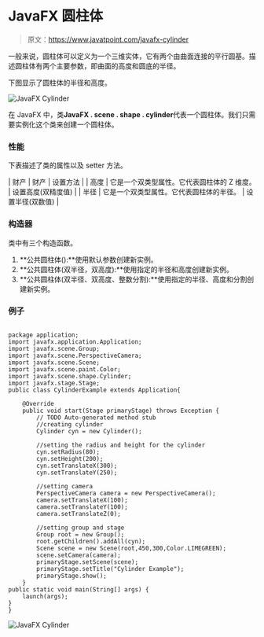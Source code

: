 # JavaFX 圆柱体

> 原文：<https://www.javatpoint.com/javafx-cylinder>

一般来说，圆柱体可以定义为一个三维实体，它有两个由曲面连接的平行圆基。描述圆柱体有两个主要参数，即曲面的高度和圆底的半径。

下图显示了圆柱体的半径和高度。

![JavaFX Cylinder](../img/4f238020bf5418299b64f791d5215368.png)

在 JavaFX 中，类**JavaFX . scene . shape . cylinder**代表一个圆柱体。我们只需要实例化这个类来创建一个圆柱体。

### 性能

下表描述了类的属性以及 setter 方法。

| 财产 | 财产 | 设置方法 |
| 高度 | 它是一个双类型属性。它代表圆柱体的 Z 维度。 | 设置高度(双精度值) |
| 半径 | 它是一个双类型属性。它代表圆柱体的半径。 | 设置半径(双数值) |

### 构造器

类中有三个构造函数。

1.  **公共圆柱体():**使用默认参数创建新实例。
2.  **公共圆柱体(双半径，双高度):**使用指定的半径和高度创建新实例。
3.  **公共圆柱体(双半径、双高度、整数分割):**使用指定的半径、高度和分割创建新实例。

### 例子

```

package application;
import javafx.application.Application;
import javafx.scene.Group;
import javafx.scene.PerspectiveCamera;
import javafx.scene.Scene;
import javafx.scene.paint.Color;
import javafx.scene.shape.Cylinder;
import javafx.stage.Stage;
public class CylinderExample extends Application{

	@Override
	public void start(Stage primaryStage) throws Exception {
		// TODO Auto-generated method stub
		//creating cylinder 
		Cylinder cyn = new Cylinder();

		//setting the radius and height for the cylinder 
		cyn.setRadius(80);
		cyn.setHeight(200);
		cyn.setTranslateX(300);
		cyn.setTranslateY(250);

		//setting camera 
		PerspectiveCamera camera = new PerspectiveCamera();
		camera.setTranslateX(100);
		camera.setTranslateY(100);
		camera.setTranslateZ(0);

		//setting group and stage 
		Group root = new Group();
		root.getChildren().addAll(cyn);
		Scene scene = new Scene(root,450,300,Color.LIMEGREEN);
		scene.setCamera(camera);
		primaryStage.setScene(scene);
		primaryStage.setTitle("Cylinder Example");
		primaryStage.show();
	}
public static void main(String[] args) {
	launch(args);
}
}

```

![JavaFX Cylinder](../img/eb6a3da25e91cf657fba2a550778f9fd.png)